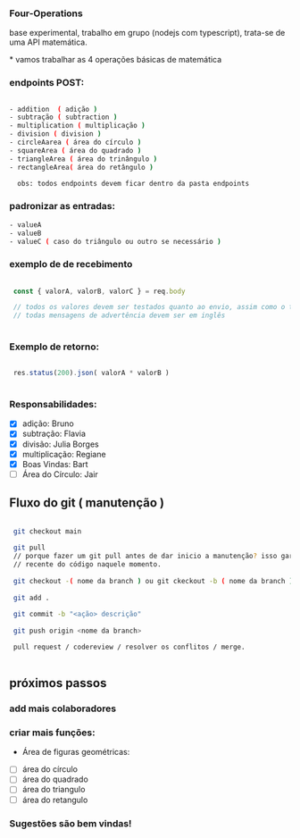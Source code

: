 ### Four-Operations

base experimental, trabalho em grupo (nodejs com typescript), trata-se de uma API matemática.
<p>* vamos trabalhar as 4 operações básicas de matemática</p>

### endpoints POST:
``` bash

- addition  ( adição )
- subtração ( subtraction )
- multiplication ( multiplicação )
- division ( division )
- circleAarea ( área do círculo )
- squareArea ( área do quadrado )
- triangleArea ( área do trinângulo )
- rectangleArea( área do retângulo )

  obs: todos endpoints devem ficar dentro da pasta endpoints

```
### padronizar as entradas:
```bash
- valueA
- valueB
- valueC ( caso do triângulo ou outro se necessário )
```

### exemplo de de recebimento
```js
 
 const { valorA, valorB, valorC } = req.body

 // todos os valores devem ser testados quanto ao envio, assim como o type.
 // todas mensagens de advertência devem ser em inglês
 
```
### Exemplo de retorno:
```js

 res.status(200).json( valorA * valorB )
 
```

### Responsabilidades:

- [x] adição: Bruno
- [x] subtração: Flavia
- [x] divisão: Julia Borges
- [x] multiplicação: Regiane
- [x] Boas Vindas: Bart
- [ ] Área do Círculo: Jair

## Fluxo do git ( manutenção ) 

```bash

 git checkout main
 
 git pull
 // porque fazer um git pull antes de dar inicio a manutenção? isso garante que vai pegar a versão mais
 // recente do código naquele momento.
 
 git checkout -( nome da branch ) ou git ckeckout -b ( nome da branch )
 
 git add .
 
 git commit -b "<ação> descrição"
 
 git push origin <nome da branch>

 pull request / codereview / resolver os conflitos / merge.
 
```

## próximos passos 
### add mais colaboradores
### criar mais funções: 
  - Área de figuras geométricas:
  - [ ] área do círculo
  - [ ] área do quadrado
  - [ ] área do triangulo
  - [ ] área do retangulo

### Sugestões são bem vindas!
